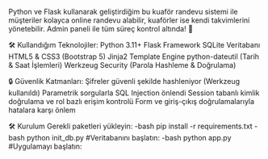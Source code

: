 
Python ve Flask kullanarak geliştirdiğim bu kuaför randevu sistemi ile müşteriler kolayca online randevu alabilir, kuaförler ise kendi takvimlerini yönetebilir. Admin paneli ile tüm süreç kontrol altında! 💼

🛠 Kullandığım Teknolojiler:
Python 3.11+
Flask Framework
SQLite Veritabanı
HTML5 & CSS3 (Bootstrap 5)
Jinja2 Template Engine
python-dateutil (Tarih & Saat İşlemleri)
Werkzeug Security (Parola Hashleme & Doğrulama)

🔒 Güvenlik Katmanları:
Şifreler güvenli şekilde hashleniyor (Werkzeug kullanıldı)
Parametrik sorgularla SQL Injection önlendi
Session tabanlı kimlik doğrulama ve rol bazlı erişim kontrolü
Form ve giriş-çıkış doğrulamalarıyla hatalara karşı önlem

🛠 Kurulum
Gerekli paketleri yükleyin:
-bash pip install -r requirements.txt
-bash python init_db.py #Veritabanını başlatın:
-bash python app.py #Uygulamayı başlatın:

